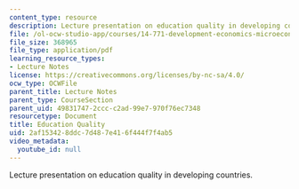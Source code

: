 ```yaml
---
content_type: resource
description: Lecture presentation on education quality in developing countries.
file: /ol-ocw-studio-app/courses/14-771-development-economics-microeconomic-issues-and-policy-models-fall-2008/2af153428ddc7d487e416f444f7f4ab5_lec6.pdf
file_size: 368965
file_type: application/pdf
learning_resource_types:
- Lecture Notes
license: https://creativecommons.org/licenses/by-nc-sa/4.0/
ocw_type: OCWFile
parent_title: Lecture Notes
parent_type: CourseSection
parent_uid: 49831747-2ccc-c2ad-99e7-970f76ec7348
resourcetype: Document
title: Education Quality
uid: 2af15342-8ddc-7d48-7e41-6f444f7f4ab5
video_metadata:
  youtube_id: null
---
```

Lecture presentation on education quality in developing countries.